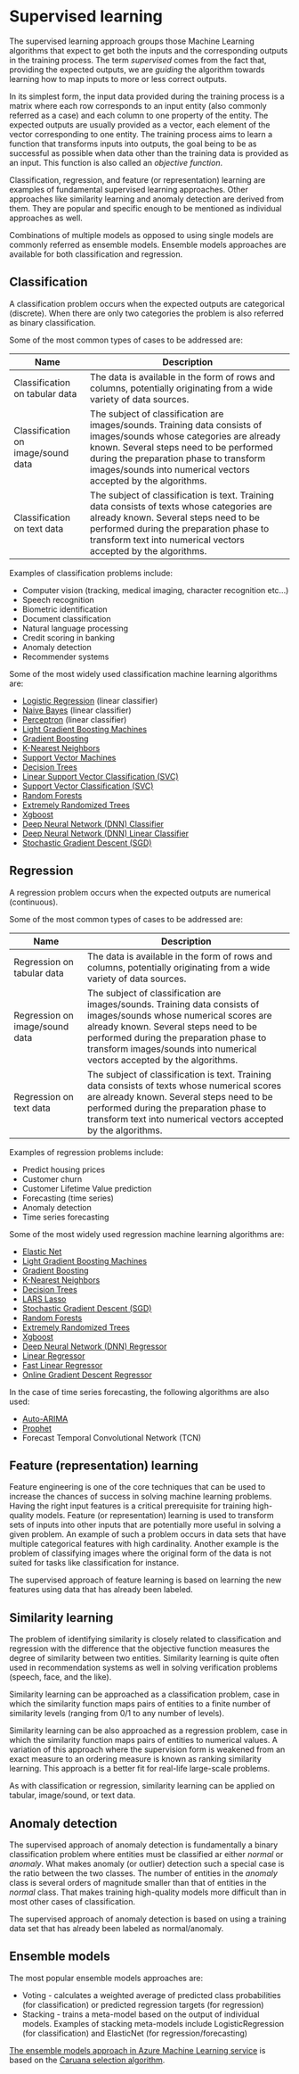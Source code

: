 # Supervised learning

The supervised learning approach groups those Machine Learning algorithms that expect to get both the inputs and the corresponding outputs in the training process. The term *supervised* comes from the fact that, providing the expected outputs, we are *guiding* the algorithm towards learning how to map inputs to more or less correct outputs.

In its simplest form, the input data provided during the training process is a matrix where each row corresponds to an input entity (also commonly referred as a case) and each column to one property of the entity. The expected outputs are usually provided as a vector, each element of the vector corresponding to one entity. The training process aims to learn a function that transforms inputs into outputs, the goal being to be as successful as possible when data other than the training data is provided as an input. This function is also called an *objective function*.

Classification, regression, and feature (or representation) learning are examples of fundamental supervised learning approaches. Other approaches like similarity learning and anomaly detection are derived from them. They are popular and specific enough to be mentioned as individual approaches as well.

Combinations of multiple models as opposed to using single models are commonly referred as ensemble models. Ensemble models approaches are available for both classification and regression. 

## Classification

A classification problem occurs when the expected outputs are categorical (discrete). When there are only two categories the problem is also referred as binary classification. 

Some of the most common types of cases to be addressed are:

Name | Description
--- | ---
Classification on tabular data | The data is available in the form of rows and columns, potentially originating from a wide variety of data sources.
Classification on image/sound data | The subject of classification are images/sounds. Training data consists of images/sounds whose categories are already known. Several steps need to be performed during the preparation phase to transform images/sounds into numerical vectors accepted by the algorithms.
Classification on text data | The subject of classification is text. Training data consists of texts whose categories are already known. Several steps need to be performed during the preparation phase to transform text into numerical vectors accepted by the algorithms.

Examples of classification problems include:
- Computer vision (tracking, medical imaging, character recognition etc...)
- Speech recognition
- Biometric identification
- Document classification 
- Natural language processing
- Credit scoring in banking
- Anomaly detection
- Recommender systems

Some of the most widely used classification machine learning algorithms are:

- [Logistic Regression](https://scikit-learn.org/stable/modules/linear_model.html#logistic-regression) (linear classifier)
- [Naive Bayes](https://scikit-learn.org/stable/modules/naive_bayes.html#bernoulli-naive-bayes) (linear classifier)
- [Perceptron](https://docs.microsoft.com/en-us/python/api/nimbusml/nimbusml.linear_model.averagedperceptronbinaryclassifier?view=nimbusml-py-latest) (linear classifier)
- [Light Gradient Boosting Machines](https://lightgbm.readthedocs.io/en/latest/index.html)
- [Gradient Boosting](https://scikit-learn.org/stable/modules/ensemble.html#classification)
- [K-Nearest Neighbors](https://scikit-learn.org/stable/modules/neighbors.html#nearest-neighbors-regression)
- [Support Vector Machines](https://docs.microsoft.com/en-us/python/api/nimbusml/nimbusml.linear_model.linearsvmbinaryclassifier?view=nimbusml-py-latest)
- [Decision Trees](https://scikit-learn.org/stable/modules/tree.html#decision-trees)
- [Linear Support Vector Classification (SVC)](https://scikit-learn.org/stable/modules/svm.html#classification)
- [Support Vector Classification (SVC)](https://scikit-learn.org/stable/modules/svm.html#classification)
- [Random Forests](https://scikit-learn.org/stable/modules/ensemble.html#random-forests)
- [Extremely Randomized Trees](https://scikit-learn.org/stable/modules/ensemble.html#extremely-randomized-trees)
- [Xgboost](https://xgboost.readthedocs.io/en/latest/parameter.html)
- [Deep Neural Network (DNN) Classifier](https://www.tensorflow.org/api_docs/python/tf/estimator/DNNClassifier)
- [Deep Neural Network (DNN) Linear Classifier](https://www.tensorflow.org/api_docs/python/tf/estimator/LinearClassifier)
- [Stochastic Gradient Descent (SGD)](https://scikit-learn.org/stable/modules/sgd.html#sgd)

## Regression

A regression problem occurs when the expected outputs are numerical (continuous).

Some of the most common types of cases to be addressed are:

Name | Description
---  | ---
Regression on tabular data | The data is available in the form of rows and columns, potentially originating from a wide variety of data sources.
Regression on image/sound data | The subject of classification are images/sounds. Training data consists of images/sounds whose numerical scores are already known. Several steps need to be performed during the preparation phase to transform images/sounds into numerical vectors accepted by the algorithms.
Regression on text data| The subject of classification is text. Training data consists of texts whose numerical scores are already known. Several steps need to be performed during the preparation phase to transform text into numerical vectors accepted by the algorithms.

Examples of regression problems include:
- Predict housing prices
- Customer churn
- Customer Lifetime Value prediction
- Forecasting (time series)
- Anomaly detection
- Time series forecasting

Some of the most widely used regression machine learning algorithms are:

- [Elastic Net](https://scikit-learn.org/stable/modules/linear_model.html#elastic-net)
- [Light Gradient Boosting Machines](https://lightgbm.readthedocs.io/en/latest/index.html)
- [Gradient Boosting](https://scikit-learn.org/stable/modules/ensemble.html#classification)
- [K-Nearest Neighbors](https://scikit-learn.org/stable/modules/neighbors.html#nearest-neighbors-regression)
- [Decision Trees](https://scikit-learn.org/stable/modules/tree.html#decision-trees)
- [LARS Lasso](https://scikit-learn.org/stable/modules/linear_model.html#lars-lasso)
- [Stochastic Gradient Descent (SGD)](https://scikit-learn.org/stable/modules/sgd.html#regression)
- [Random Forests](https://scikit-learn.org/stable/modules/ensemble.html#random-forests)
- [Extremely Randomized Trees](https://scikit-learn.org/stable/modules/ensemble.html#extremely-randomized-trees)
- [Xgboost](https://xgboost.readthedocs.io/en/latest/parameter.html)
- [Deep Neural Network (DNN) Regressor](https://www.tensorflow.org/api_docs/python/tf/estimator/DNNRegressor)
- [Linear Regressor](https://www.tensorflow.org/api_docs/python/tf/estimator/LinearRegressor)
- [Fast Linear Regressor](https://docs.microsoft.com/en-us/python/api/nimbusml/nimbusml.linear_model.fastlinearregressor?view=nimbusml-py-latest)
- [Online Gradient Descent Regressor](https://docs.microsoft.com/en-us/python/api/nimbusml/nimbusml.linear_model.onlinegradientdescentregressor?view=nimbusml-py-latest)

In the case of time series forecasting, the following algorithms are also used:
- [Auto-ARIMA](https://www.alkaline-ml.com/pmdarima/modules/generated/pmdarima.arima.auto_arima.html#pmdarima.arima.auto_arima)
- [Prophet](https://facebook.github.io/prophet/docs/quick_start.html)
- Forecast Temporal Convolutional Network (TCN)


## Feature (representation) learning

Feature engineering is one of the core techniques that can be used to increase the chances of success in solving machine learning problems. Having the right input features is a critical prerequisite for training high-quality models. Feature (or representation) learning is used to transform sets of inputs into other inputs that are potentially more useful in solving a given problem. An example of such a problem occurs in data sets that have multiple categorical features with high cardinality. Another example is the problem of classifying images where the original form of the data is not suited for tasks like classification for instance.

The supervised approach of feature learning is based on learning the new features using data that has already been labeled.

## Similarity learning

The problem of identifying similarity is closely related to classification and regression with the difference that the objective function measures the degree of similarity between two entities. Similarity learning is quite often used in recommendation systems as well in solving verification problems (speech, face, and the like).

Similarity learning can be approached as a classification problem, case in which the similarity function maps pairs of entities to a finite number of similarity levels (ranging from 0/1 to any number of levels).

Similarity learning can be also approached as a regression problem, case in which the similarity function maps pairs of entities to numerical values. A variation of this approach where the supervision form is weakened from an exact measure to an ordering measure is known as ranking similarity learning. This approach is a better fit for real-life large-scale problems.

As with classification or regression, similarity learning can be applied on tabular, image/sound, or text data.

## Anomaly detection

The supervised approach of anomaly detection is fundamentally a binary classification problem where entities must be classified ar either *normal* or *anomaly*. What makes anomaly (or outlier) detection such a special case is the ratio between the two classes. The number of entities in the *anomaly* class is several orders of magnitude smaller than that of entities in the *normal* class. That makes training high-quality models more difficult than in most other cases of classification.

The supervised approach of anomaly detection is based on using a training data set that has already been labeled as normal/anomaly.

## Ensemble models

The most popular ensemble models approaches are:
- Voting - calculates a weighted average of predicted class probabilities (for classification) or predicted regression targets (for regression)
- Stacking - trains a meta-model based on the output of individual models. Examples of stacking meta-models include LogisticRegression (for classification) and ElasticNet (for regression/forecasting)

[The ensemble models approach in Azure Machine Learning service](https://docs.microsoft.com/bs-latn-ba/azure/machine-learning/service/concept-automated-ml#ensemble) is based on the [Caruana selection algorithm](http://www.niculescu-mizil.org/papers/shotgun.icml04.revised.rev2.pdf).